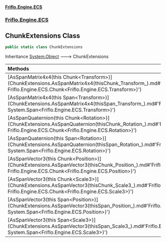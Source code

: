 #### [Friflo.Engine.ECS](index.md#'index')
### [Friflo.Engine.ECS](Friflo.Engine.ECS.md#'Friflo.Engine.ECS')

## ChunkExtensions Class

```csharp
public static class ChunkExtensions
```

Inheritance [System.Object](https://docs.microsoft.com/en-us/dotnet/api/System.Object#'System.Object') &#129106; ChunkExtensions

| Methods | |
| :--- | :--- |
| [AsSpanMatrix4x4(this Chunk&lt;Transform&gt;)](ChunkExtensions.AsSpanMatrix4x4(thisChunk_Transform_).md#'Friflo.Engine.ECS.ChunkExtensions.AsSpanMatrix4x4(this Friflo.Engine.ECS.Chunk<Friflo.Engine.ECS.Transform>)') | |
| [AsSpanMatrix4x4(this Span&lt;Transform&gt;)](ChunkExtensions.AsSpanMatrix4x4(thisSpan_Transform_).md#'Friflo.Engine.ECS.ChunkExtensions.AsSpanMatrix4x4(this System.Span<Friflo.Engine.ECS.Transform>)') | |
| [AsSpanQuaternion(this Chunk&lt;Rotation&gt;)](ChunkExtensions.AsSpanQuaternion(thisChunk_Rotation_).md#'Friflo.Engine.ECS.ChunkExtensions.AsSpanQuaternion(this Friflo.Engine.ECS.Chunk<Friflo.Engine.ECS.Rotation>)') | |
| [AsSpanQuaternion(this Span&lt;Rotation&gt;)](ChunkExtensions.AsSpanQuaternion(thisSpan_Rotation_).md#'Friflo.Engine.ECS.ChunkExtensions.AsSpanQuaternion(this System.Span<Friflo.Engine.ECS.Rotation>)') | |
| [AsSpanVector3(this Chunk&lt;Position&gt;)](ChunkExtensions.AsSpanVector3(thisChunk_Position_).md#'Friflo.Engine.ECS.ChunkExtensions.AsSpanVector3(this Friflo.Engine.ECS.Chunk<Friflo.Engine.ECS.Position>)') | |
| [AsSpanVector3(this Chunk&lt;Scale3&gt;)](ChunkExtensions.AsSpanVector3(thisChunk_Scale3_).md#'Friflo.Engine.ECS.ChunkExtensions.AsSpanVector3(this Friflo.Engine.ECS.Chunk<Friflo.Engine.ECS.Scale3>)') | |
| [AsSpanVector3(this Span&lt;Position&gt;)](ChunkExtensions.AsSpanVector3(thisSpan_Position_).md#'Friflo.Engine.ECS.ChunkExtensions.AsSpanVector3(this System.Span<Friflo.Engine.ECS.Position>)') | |
| [AsSpanVector3(this Span&lt;Scale3&gt;)](ChunkExtensions.AsSpanVector3(thisSpan_Scale3_).md#'Friflo.Engine.ECS.ChunkExtensions.AsSpanVector3(this System.Span<Friflo.Engine.ECS.Scale3>)') | |
